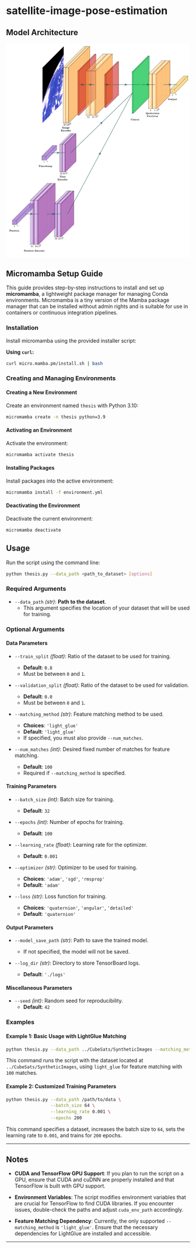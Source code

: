 # satellite-image-pose-estimation

## Model Architecture
<p align="center">
  <img src="./plots/model_architecture.jpg">
</p>

## Micromamba Setup Guide

This guide provides step-by-step instructions to install and set up **micromamba**, a lightweight package manager for managing Conda environments. Micromamba is a tiny version of the Mamba package manager that can be installed without admin rights and is suitable for use in containers or continuous integration pipelines.

### Installation

Install micromamba using the provided installer script:

**Using `curl`:**

```bash
curl micro.mamba.pm/install.sh | bash
```

### Creating and Managing Environments

#### Creating a New Environment

Create an environment named `thesis` with Python 3.10:

```bash
micromamba create -n thesis python=3.9
```

#### Activating an Environment

Activate the environment:

```bash
micromamba activate thesis
```

#### Installing Packages

Install packages into the active environment:

```bash
micromamba install -f environment.yml
```

#### Deactivating the Environment

Deactivate the current environment:

```bash
micromamba deactivate
```

## Usage

Run the script using the command line:

```bash
python thesis.py --data_path <path_to_dataset> [options]
```

### Required Arguments

- `--data_path` *(str)*: **Path to the dataset**.
  - This argument specifies the location of your dataset that will be used for training.

### Optional Arguments

#### Data Parameters

- `--train_split` *(float)*: Ratio of the dataset to be used for training.
  - **Default**: `0.8`
  - Must be between `0` and `1`.

- `--validation_split` *(float)*: Ratio of the dataset to be used for validation.
  - **Default**: `0.0`
  - Must be between `0` and `1`.

- `--matching_method` *(str)*: Feature matching method to be used.
  - **Choices**: `'light_glue'`
  - **Default**: `'light_glue'`
  - If specified, you must also provide `--num_matches`.

- `--num_matches` *(int)*: Desired fixed number of matches for feature matching.
  - **Default**: `100`
  - Required if `--matching_method` is specified.

#### Training Parameters

- `--batch_size` *(int)*: Batch size for training.
  - **Default**: `32`

- `--epochs` *(int)*: Number of epochs for training.
  - **Default**: `100`

- `--learning_rate` *(float)*: Learning rate for the optimizer.
  - **Default**: `0.001`

- `--optimizer` *(str)*: Optimizer to be used for training.
  - **Choices**: `'adam'`, `'sgd'`, `'rmsprop'`
  - **Default**: `'adam'`

- `--loss` *(str)*: Loss function for training.
  - **Choices**: `'quaternion'`, `'angular'`, `'detailed'`
  - **Default**: `'quaternion'`

#### Output Parameters

- `--model_save_path` *(str)*: Path to save the trained model.
  - If not specified, the model will not be saved.

- `--log_dir` *(str)*: Directory to store TensorBoard logs.
  - **Default**: `'./logs'`

#### Miscellaneous Parameters

- `--seed` *(int)*: Random seed for reproducibility.
  - **Default**: `42`

### Examples

#### Example 1: Basic Usage with LightGlue Matching

```bash
python thesis.py --data_path ../CubeSats/SyntheticImages --matching_method light_glue --num_matches 100
```

This command runs the script with the dataset located at `../CubeSats/SyntheticImages`, using `light_glue` for feature matching with `100` matches.

#### Example 2: Customized Training Parameters

```bash
python thesis.py --data_path /path/to/data \
                 --batch_size 64 \
                 --learning_rate 0.001 \
                 --epochs 200
```

This command specifies a dataset, increases the batch size to `64`, sets the learning rate to `0.001`, and trains for `200` epochs.

---

## Notes

- **CUDA and TensorFlow GPU Support**: If you plan to run the script on a GPU, ensure that CUDA and cuDNN are properly installed and that TensorFlow is built with GPU support.

- **Environment Variables**: The script modifies environment variables that are crucial for TensorFlow to find CUDA libraries. If you encounter issues, double-check the paths and adjust `cuda_env_path` accordingly.

- **Feature Matching Dependency**: Currently, the only supported `--matching_method` is `'light_glue'`. Ensure that the necessary dependencies for LightGlue are installed and accessible.

---